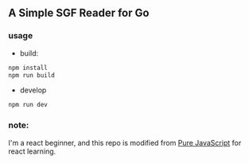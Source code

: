 A Simple SGF Reader for Go
---
### usage

- build:

```bash
npm install
npm run build
```

- develop

```bash
npm run dev
```

### note:
I'm a react beginner, and this repo is modified from [Pure JavaScript](https://github.com/iwestlin/lab/tree/master/go) for react learning.